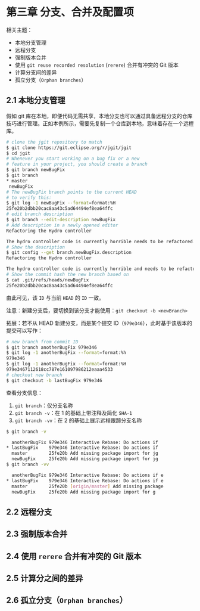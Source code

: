 # 第三章 分支、合并及配置项

相关主题：

- 本地分支管理
- 远程分支
- 强制版本合并
- 使用 `git reuse recorded resolution` (`rerere`) 合并有冲突的 Git 版本
- 计算分支间的差异
- 孤立分支（`Orphan branches`）



## 2.1 本地分支管理

假如 git 库在本地，即便代码无需共享，本地分支也可以通过具备远程分支的仓库技巧进行管理。正如本例所示，需要先复制一个仓库到本地，意味着存在一个远程库。

```bash
# clone the jgit repository to match
$ git clone https://git.eclipse.org/r/jgit/jgit 
$ cd jgit 
# Whenever you start working on a bug fix or a new 
# feature in your project, you should create a branch
$ git branch newBugFix 
$ git branch 
* master 
 newBugFix
# The newBugFix branch points to the current HEAD
# to verify this:
$ git log -1 newBugFix --format=format:%H
25fe20b2dbb20cac8aa43c5ad64494ef8ea64ffc
# edit branch description
$ git branch --edit-description newBugFix
# Add description in a newly opened editor
Refactoring the Hydro controller 

The hydro controller code is currently horrible needs to be refactored.  
# Show the description
$ git config --get branch.newBugFix.description 
Refactoring the Hydro controller 

The hydro controller code is currently horrible and needs to be refactored.  
# Show the commit hash the new branch based on
$ cat .git/refs/heads/newBugFix 
25fe20b2dbb20cac8aa43c5ad64494ef8ea64ffc 
```

由此可见，该 `ID` 与当前 `HEAD` 的 `ID` 一致。

注意：新建分支后，要切换到该分支才能使用：`git checkout -b <newBranch>`



拓展：若不从 HEAD 新建分支，而是某个提交 ID（`979e346`），此时基于该版本的提交可以写作：

```bash
# new branch from commit ID
$ git branch anotherBugFix 979e346 
$ git log -1 anotherBugFix --format=format:%h 
979e346 
$ git log -1 anotherBugFix --format=format:%H 
979e3467112618cc787e161097986212eaaa4533 
# checkout new branch
$ git checkout -b lastBugFix 979e346
```



查看分支信息：

1. `git branch`：仅分支名称
2. `git branch -v`：在 1 的基础上带注释及简化 `SHA-1`
3. `git branch -vv`：在 2 的基础上展示远程跟踪分支名称

```bash
$ git branch -v 

  anotherBugFix 979e346 Interactive Rebase: Do actions if  
* lastBugFix    979e346 Interactive Rebase: Do actions if  
  master        25fe20b Add missing package import for jg 
  newBugFix     25fe20b Add missing package import for jg
$ git branch -vv 

  anotherBugFix 979e346 Interactive Rebase: Do actions if e 
* lastBugFix    979e346 Interactive Rebase: Do actions if e 
  master        25fe20b [origin/master] Add missing package  
  newBugFix     25fe20b Add missing package import for g 
```





## 2.2 远程分支



## 2.3 强制版本合并



## 2.4 使用 `rerere` 合并有冲突的 Git 版本



## 2.5 计算分之间的差异



## 2.6 孤立分支（`Orphan branches`）
